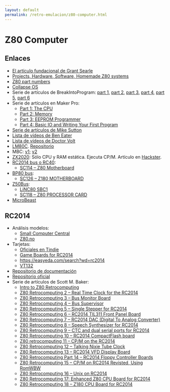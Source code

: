 ```yaml
---
layout: default
permalink: /retro-emulacion/z80-computer.html
---
```


# Z80 Computer

## Enlaces

* [El artículo fundacional de Grant Searle](http://searle.x10host.com/z80/SimpleZ80.html)
* [Projects, Hardware, Software, Homemade Z80 systems](http://www.z80.info/homebrew.htm)
* [Z80 part numbers](https://www.retrocompute.co.uk/zilog-z80-cpu-part-numbers/)
* [Collapse OS](https://github.com/hsoft/collapseos)
* Serie de artículos de BreakIntoProgram: [part 1](http://www.breakintoprogram.co.uk/projects/homebrew-z80/homebrew-z80-computer-part-1), [part 2](http://www.breakintoprogram.co.uk/projects/homebrew-z80/homebrew-z80-computer-part-2), [part 3](http://www.breakintoprogram.co.uk/projects/homebrew-z80/homebrew-z80-computer-part-3), [part 4](http://www.breakintoprogram.co.uk/projects/homebrew-z80/homebrew-z80-computer-part-4), [part 5](http://www.breakintoprogram.co.uk/projects/homebrew-z80/homebrew-z80-computer-part-5), [part 6](http://www.breakintoprogram.co.uk/projects/homebrew-z80/homebrew-z80-computer-part-6)
* Serie de artículos en Maker Pro:
    * [Part 1: The CPU](https://maker.pro/pic/projects/z80-computer-project-part-1-the-cpu)
    * [Part 2: Memory](https://maker.pro/projects/pic/build-your-own-z80-computer-project-part-2-memory)
    * [Part 3: EEPROM Programmer](https://maker.pro/projects/pic/z80-project-part-3-eeprom-programmer)
    * [Part 4: Basic IO and Writing Your First Program](https://maker.pro/projects/pic/z80-project-part-4-basic-io-and-writing-your-first-program)
* [Serie de artículos de Mike Sutton](http://bread80.com/)
* [Lista de vídeos de Ben Eater](https://www.youtube.com/playlist?list=PLowKtXNTBypGqImE405J2565dvjafglHU)
* [Lista de vídeos de Doctor Volt](https://www.youtube.com/playlist?list=PL-__ysBkGwx4rkhgj6vFoWrfl70GmK11n)
* [LM80C](http://www.leonardomiliani.com/en/lm80c/). [Repositorio](https://github.com/leomil72/LM80C)
* MBC: [v1](https://hackaday.io/project/19000); [v2](https://hackaday.io/project/159973)
* [ZX2020](https://github.com/michalin/ZX2020): Sólo CPU y RAM estática. Ejecuta CP/M. Artículo en [Hackster](https://www.hackster.io/michalin70/cp-m-on-a-minimal-z80-computer-cecaf7).
* [RC2014 bus o RC40](https://smallcomputercentral.wordpress.com/documentation/specification-rc2014-bus/#standard):
    * [SC114 – Z80 Motherboard](https://smallcomputercentral.wordpress.com/sc114-documentation/)
* [BP80 bus](https://smallcomputercentral.wordpress.com/documentation/specification-rc2014-bus/#bp80):
    * [SC126 – Z180 MOTHERBOARD](https://smallcomputercentral.wordpress.com/sc126-z180-motherboard-rc2014/)
* [Z50Bus](http://linc.no/products/z50bus/):
    * [LiNC80 SBC1](http://linc.no/products/linc80-sbc1/)
    * [SC118 – Z80 PROCESSOR CARD](https://smallcomputercentral.wordpress.com/sc118-z80-processor-module-z50bus/)
* [MicroBeast](https://feertech.com/microbeast/)

## RC2014

* Análisis modelos:
    * [Small Computer Central](https://smallcomputercentral.wordpress.com/2019/03/04/getting-started-with-rc2014/)
    * [Z80.no](https://www.z80.no/info/choices.html)
* Tarjetas:
    * [Oficiales en Tindie](https://www.tindie.com/stores/Semachthemonkey/?ref=offsite_badges&utm_source=sellers_Semachthemonkey&utm_medium=badges&utm_campaign=badge_medium)
    * [Game Boards for RC2014](https://hackaday.io/project/159057-game-boards-for-rc2014)
    * https://easyeda.com/search?wd=rc2014
    * [VT132](https://thehighnibble.com/vt132/)
* [Repositorio de documentación](https://feldtmann.ddns.net/rc2014/doc/)
* [Repositorio oficial](https://github.com/RC2014Z80/RC2014)
* Serie de artículos de Scott M. Baker:
    * [Intro to Z80 Retrocomputing](https://www.smbaker.com/intro-to-z80-retrocomputing)
    * [Z80 Retrocomputing 2 – Real Time Clock for the RC2014](https://www.smbaker.com/z80-retrocomputing-real-time-clock-for-the-rc2014)
    * [Z80 Retrocomputing 3 – Bus Monitor Board](https://www.smbaker.com/z80-retrocomputing-3-bus-monitor-board)
    * [Z80 Retrocomputing 4 – Bus Supervisor](https://www.smbaker.com/z80-retrocomputing-4-bus-supervisor)
    * [Z80 Retrocomputing 5 – Single Stepper for RC2014](https://www.smbaker.com/z80-retrocomputing-5-single-stepper-for-rc2014)
    * [Z80 Retrocomputing 6 – RC2014 TIL311 Front Panel Board](https://www.smbaker.com/z80-retrocomputing-6-rc2014-til311-front-panel-board)
    * [Z80 Retrocomputing 7 – RC2014 DAC (Digital To Analog Converter)](https://www.smbaker.com/z80-retrocomputing-7-rc2014-dac-digital-to-analog-converter)
    * [Z80 Retrocomputing 8 – Speech Synthesizer for RC2014](https://www.smbaker.com/z80-retrocomputing-8-speech-synthesizer-for-rc2014)
    * [Z80 Retrocomputing 9 – CTC and dual serial ports for RC2014](https://www.smbaker.com/z80-retrocomputing-9-ctc-and-dual-serial-ports-for-rc2014)
    * [Z80 Retrocomputing 10 – RC2014 CompactFlash board](https://www.smbaker.com/z80-retrocomputing-10-rc2014-compactflash-board)
    * [Z80 retrocomputing 11 – CP/M on the RC2014](https://www.smbaker.com/z80-retrocomputing-11-cpm-on-the-rc2014)
    * [Z80 Retrocomputing 12 – Talking Nixie Tube Clock](https://www.smbaker.com/talking-nixie-clock)
    * [Z80 Retrocomputing 13 – RC2014 VFD Display Board](https://www.smbaker.com/z80-retrocomputing-13-rc2014-vfd-display-board)
    * [Z80 Retrocomputing Part 14 – RC2014 Floppy Controller Boards](https://www.smbaker.com/z80-retrocomputing-part-14-rc2014-floppy-controller-boards)
    * [Z80 Retrocomputing 15 – CP/M on RC2014 Revisted, Using RomWBW](https://www.smbaker.com/z80-retrocomputing-50-cpm-on-rc2014-revisting-using-romwbw)
    * [Z80 Retrocomputing 16 – Unix on RC2014](https://www.smbaker.com/z80-retrocomputing-16-unix-on-rc2014)
    * [Z80 Retrocomputing 17: Enhanced Z80 CPU Board for RC2014](https://www.smbaker.com/z80-retrocomputing-17-enhanced-z80-cpu-board-for-rc2014)
    * [Z80 Retrocomputing 18 – Z180 CPU Board for RC2014](https://www.smbaker.com/z80-retrocomputing-18-z180-cpu-board-for-rc2014)
